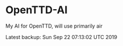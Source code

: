 # OpenTTD-AI
My AI for OpenTTD, will use primarily air

Latest backup: Sun Sep 22 07:13:02 UTC 2019
